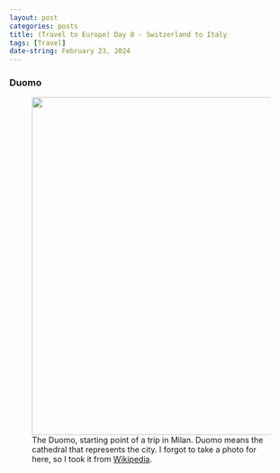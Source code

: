 ```yaml
---
layout: post
categories: posts
title: (Travel to Europe) Day 8 - Switzerland to Italy
tags: [Travel]
date-string: February 23, 2024
---
```


### Duomo
<figure>
	<img src="/images/2024-02_Europe/240223_Milan/Milan_Cathedral_from_Piazza_del_Duomo.jpg" width="600">
	<figcaption>The Duomo, starting point of a trip in Milan. Duomo means the cathedral that represents the city. I forgot to take a photo for here, so I took it from <a href="https://en.wikipedia.org/wiki/Milan_Cathedral">Wikipedia</a>.</figcaption>
</figure>
